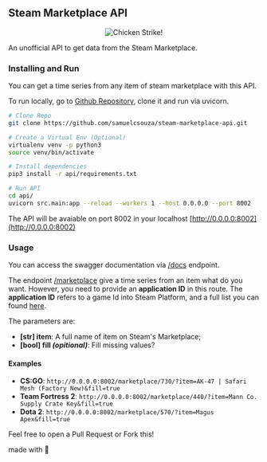 ## Steam Marketplace API

<p align="center"> <img src="https://imgur.com/9SCUZGV.png" alt="Chicken Strike!"/> </p>

An unofficial API to get data from the Steam Marketplace.

### Installing and Run

You can get a time series from any item of steam marketplace with this API.

To run locally, go to [Github Repository](https://github.com/samuelcsouza/steam-marketplace-api), clone it and run via uvicorn.

```bash
# Clone Repo
git clone https://github.com/samuelcsouza/steam-marketplace-api.git

# Create a Virtual Env (Optional)
virtualenv venv -p python3
source venv/bin/activate

# Install dependencies
pip3 install -r api/requirements.txt

# Run API
cd api/
uvicorn src.main:app --reload --workers 1 --host 0.0.0.0 --port 8002
```

The API will be avaiable on port 8002 in your localhost [http://0.0.0.0:8002](http://0.0.0.0:8002)

### Usage

You can access the swagger documentation via [/docs](http://0.0.0.0:8002/docs) endpoint.

The endpoint [/marketplace](http://0.0.0.0:8002/marketplace) give a time series from an item what do you want. However, you need to provide an **application ID** in this route. The **application ID** refers to a game Id into Steam Platform, and a full list you can found [here](https://developer.valvesoftware.com/wiki/Steam_Application_IDs).

The parameters are:

- **[str] item**: A full name of item on Steam's Marketplace;
- **[bool] fill _(opitional)_**: Fill missing values?

#### Examples

- **CS:GO**: `http://0.0.0.0:8002/marketplace/730/?item=AK-47 | Safari Mesh (Factory New)&fill=true`
- **Team Fortress 2**: `http://0.0.0.0:8002/marketplace/440/?item=Mann Co. Supply Crate Key&fill=true`
- **Dota 2**: `http://0.0.0.0:8002/marketplace/570/?item=Magus Apex&fill=true`

Feel free to open a Pull Request or Fork this!

made with :blue_heart:
